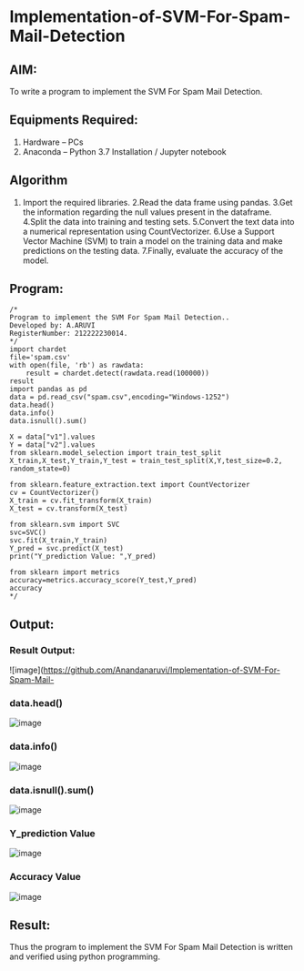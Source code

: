 # Implementation-of-SVM-For-Spam-Mail-Detection

## AIM:
To write a program to implement the SVM For Spam Mail Detection.

## Equipments Required:
1. Hardware – PCs
2. Anaconda – Python 3.7 Installation / Jupyter notebook

## Algorithm
1. Import the required libraries.
2.Read the data frame using pandas.
3.Get the information regarding the null values present in the dataframe.
4.Split the data into training and testing sets.
5.Convert the text data into a numerical representation using CountVectorizer.
6.Use a Support Vector Machine (SVM) to train a model on the training data and make predictions on the testing data.
7.Finally, evaluate the accuracy of the model.

## Program:
```
/*
Program to implement the SVM For Spam Mail Detection..
Developed by: A.ARUVI
RegisterNumber: 212222230014. 
*/
import chardet 
file='spam.csv'
with open(file, 'rb') as rawdata: 
    result = chardet.detect(rawdata.read(100000))
result
import pandas as pd
data = pd.read_csv("spam.csv",encoding="Windows-1252")
data.head()
data.info()
data.isnull().sum()

X = data["v1"].values
Y = data["v2"].values
from sklearn.model_selection import train_test_split
X_train,X_test,Y_train,Y_test = train_test_split(X,Y,test_size=0.2, random_state=0)

from sklearn.feature_extraction.text import CountVectorizer
cv = CountVectorizer()
X_train = cv.fit_transform(X_train)
X_test = cv.transform(X_test)

from sklearn.svm import SVC
svc=SVC()
svc.fit(X_train,Y_train)
Y_pred = svc.predict(X_test)
print("Y_prediction Value: ",Y_pred)

from sklearn import metrics
accuracy=metrics.accuracy_score(Y_test,Y_pred)
accuracy
*/
```

## Output:
### Result Output:
![image](https://github.com/Anandanaruvi/Implementation-of-SVM-For-Spam-Mail-
### data.head()
![image](https://github.com/Anandanaruvi/Implementation-of-SVM-For-Spam-Mail-Detection/assets/120443233/7e2cf851-9505-4313-b718-8946c3b023e0)

### data.info()
![image](https://github.com/Anandanaruvi/Implementation-of-SVM-For-Spam-Mail-Detection/assets/120443233/a56e0a2c-9e4e-4241-99f8-446396a076c6)
### data.isnull().sum()
![image](https://github.com/Anandanaruvi/Implementation-of-SVM-For-Spam-Mail-Detection/assets/120443233/08730c4c-bef9-4730-8a9f-fa4bd3695d62)
### Y_prediction Value

![image](https://github.com/Anandanaruvi/Implementation-of-SVM-For-Spam-Mail-Detection/assets/120443233/3562f3d8-25fd-4720-81ff-0a5e8dae0832)
### Accuracy Value
![image](https://github.com/Anandanaruvi/Implementation-of-SVM-For-Spam-Mail-Detection/assets/120443233/528106ed-e569-4283-ab96-cd5f6e5d87f2)

## Result:
Thus the program to implement the SVM For Spam Mail Detection is written and verified using python programming.

